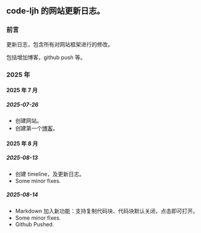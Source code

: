 ## code-ljh 的网站更新日志。

### 前言

更新日志，包含所有对网站框架进行的修改。

包括增加博客，github push 等。

### 2025 年

#### 2025 年 7 月

##### 2025-07-26

- 创建网站。
- 创建第一个[博客](/articles/show.html?hello-world)。

#### 2025 年 8 月

##### 2025-08-13

- 创建 timeline，及更新日志。
- Some minor fixes.

##### 2025-08-14

- Markdown 加入新功能：支持复制代码块、代码块默认关闭，点击即可打开。
- Some minor fixes.
- Github Pushed.